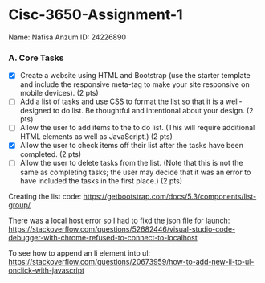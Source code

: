 # Cisc-3650-Assignment-1
Name: Nafisa Anzum
ID: 24226890

### A. Core Tasks
- [x] Create a website using HTML and Bootstrap (use the starter template and include the responsive meta-tag to make your site responsive on mobile devices). (2 pts)
- [ ] Add a list of tasks and use CSS to format the list so that it is a well-designed to do list. Be thoughtful and intentional about your design. (2 pts)
- [ ] Allow the user to add items to the to do list. (This will require additional HTML elements as well as JavaScript.) (2 pts)
- [x] Allow the user to check items off their list after the tasks have been completed. (2 pts)
- [ ] Allow the user to delete tasks from the list. (Note that this is not the same as completing tasks; the user may decide that it was an error to have included the tasks in the first place.) (2 pts)

Creating the list code:
https://getbootstrap.com/docs/5.3/components/list-group/

There was a local host error so I had to fixd the json file for launch:
https://stackoverflow.com/questions/52682446/visual-studio-code-debugger-with-chrome-refused-to-connect-to-localhost

To see how to append an li element into ul:
https://stackoverflow.com/questions/20673959/how-to-add-new-li-to-ul-onclick-with-javascript


